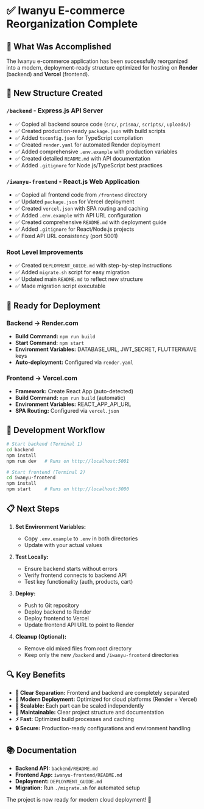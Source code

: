 # ✅ Iwanyu E-commerce Reorganization Complete

## 🎯 What Was Accomplished

The Iwanyu e-commerce application has been successfully reorganized into a modern, deployment-ready structure optimized for hosting on **Render** (backend) and **Vercel** (frontend).

## 📁 New Structure Created

### `/backend` - Express.js API Server
- ✅ Copied all backend source code (`src/`, `prisma/`, `scripts/`, `uploads/`)
- ✅ Created production-ready `package.json` with build scripts
- ✅ Added `tsconfig.json` for TypeScript compilation
- ✅ Created `render.yaml` for automated Render deployment
- ✅ Added comprehensive `.env.example` with production variables
- ✅ Created detailed `README.md` with API documentation
- ✅ Added `.gitignore` for Node.js/TypeScript best practices

### `/iwanyu-frontend` - React.js Web Application
- ✅ Copied all frontend code from `/frontend` directory
- ✅ Updated `package.json` for Vercel deployment
- ✅ Created `vercel.json` with SPA routing and caching
- ✅ Added `.env.example` with API URL configuration
- ✅ Created comprehensive `README.md` with deployment guide
- ✅ Added `.gitignore` for React/Node.js projects
- ✅ Fixed API URL consistency (port 5001)

### Root Level Improvements
- ✅ Created `DEPLOYMENT_GUIDE.md` with step-by-step instructions
- ✅ Added `migrate.sh` script for easy migration
- ✅ Updated main `README.md` to reflect new structure
- ✅ Made migration script executable

## 🚀 Ready for Deployment

### Backend → Render.com
- **Build Command:** `npm run build`
- **Start Command:** `npm start`
- **Environment Variables:** DATABASE_URL, JWT_SECRET, FLUTTERWAVE keys
- **Auto-deployment:** Configured via `render.yaml`

### Frontend → Vercel.com
- **Framework:** Create React App (auto-detected)
- **Build Command:** `npm run build` (automatic)
- **Environment Variables:** REACT_APP_API_URL
- **SPA Routing:** Configured via `vercel.json`

## 🔧 Development Workflow

```bash
# Start backend (Terminal 1)
cd backend
npm install
npm run dev   # Runs on http://localhost:5001

# Start frontend (Terminal 2)
cd iwanyu-frontend
npm install
npm start     # Runs on http://localhost:3000
```

## 📋 Next Steps

1. **Set Environment Variables:**
   - Copy `.env.example` to `.env` in both directories
   - Update with your actual values

2. **Test Locally:**
   - Ensure backend starts without errors
   - Verify frontend connects to backend API
   - Test key functionality (auth, products, cart)

3. **Deploy:**
   - Push to Git repository
   - Deploy backend to Render
   - Deploy frontend to Vercel
   - Update frontend API URL to point to Render

4. **Cleanup (Optional):**
   - Remove old mixed files from root directory
   - Keep only the new `/backend` and `/iwanyu-frontend` directories

## 🔍 Key Benefits

- **🎯 Clear Separation:** Frontend and backend are completely separated
- **🚀 Modern Deployment:** Optimized for cloud platforms (Render + Vercel)
- **📱 Scalable:** Each part can be scaled independently
- **🔧 Maintainable:** Clear project structure and documentation
- **⚡ Fast:** Optimized build processes and caching
- **🔒 Secure:** Production-ready configurations and environment handling

## 📚 Documentation

- **Backend API:** `backend/README.md`
- **Frontend App:** `iwanyu-frontend/README.md`
- **Deployment:** `DEPLOYMENT_GUIDE.md`
- **Migration:** Run `./migrate.sh` for automated setup

The project is now ready for modern cloud deployment! 🎉
